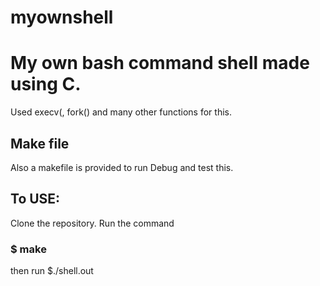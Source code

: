 # myownshell
# My own bash command shell made using C.
Used execv(, fork() and many other functions for this.
## Make file
Also a makefile is provided to run Debug and test this.

## To USE:
Clone the repository.
Run the command 
### $ make
then run
$./shell.out
